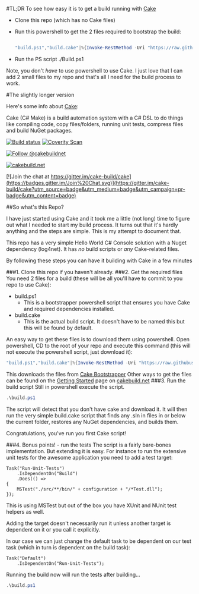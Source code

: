#TL;DR
To see how easy it is to get a build running with [Cake](https://github.com/cake-build/cake)

* Clone this repo (which has no Cake files)

* Run this powershell  to get the 2 files required to bootstrap the build:
	```PowerShell

	"build.ps1","build.cake"|%{Invoke-RestMethod -Uri "https://raw.githubusercontent.com/cake-build/bootstrapper/master/res/scripts/$($_)" -OutFile $_}
	```
* Run the PS script ./Build.ps1


Note, you don't *have* to use powershell to use Cake. I just love that I can add 2 small files to my repo and that's all I need for the build process to work.

#The slightly longer version

Here's some info about [Cake](https://github.com/cake-build/cake):

Cake (C# Make) is a build automation system with a C# DSL to do things like compiling code, copy files/folders, running unit tests, compress files and build NuGet packages.

[![Build status](https://ci.appveyor.com/api/projects/status/c6lw0vvj1mf4395a/branch/develop?svg=true)](https://ci.appveyor.com/project/patriksvensson/cake/branch/develop)
[![Coverity Scan](https://scan.coverity.com/projects/4147/badge.svg)](https://scan.coverity.com/projects/4147) 

[![Follow @cakebuildnet](https://img.shields.io/badge/Twitter-Follow%20%40cakebuildnet-blue.svg)](https://twitter.com/intent/follow?screen_name=cakebuildnet)

[![cakebuild.net](https://img.shields.io/badge/WWW-cakebuild.net-blue.svg)](http://cakebuild.net/)

[![Join the chat at https://gitter.im/cake-build/cake](https://badges.gitter.im/Join%20Chat.svg)](https://gitter.im/cake-build/cake?utm_source=badge&utm_medium=badge&utm_campaign=pr-badge&utm_content=badge)

##So what's this Repo?

I have just started using Cake and it took me a little (not long) time to figure out what I needed to start my build process. It turns out that it's hardly anything and the steps are simple. This is my attempt to document that.

This repo has a very simple Hello World C# Console solution with a Nuget dependency (log4net). It has *no* build scripts or *any* Cake-related files.

By following these steps you can have it building with Cake in a few minutes

###1. Clone this repo 
if you haven't already.
###2. Get the required files
You need 2 files for a build (these will be all you'll have to commit to you repo to use Cake):
* build.ps1
  * This is a bootstrapper powershell script that ensures you have Cake and required dependencies installed.
* build.cake
  * This is the actual build script. It doesn't have to be named this but this will be found by default.

An easy way to get these files is to download them using powershell. 
Open powershell, CD to the root of your repo and execute this command (this will not execute the powershell script, just download it):
```PowerShell
"build.ps1","build.cake"|%{Invoke-RestMethod -Uri "https://raw.githubusercontent.com/cake-build/bootstrapper/master/res/scripts/$($_)" -OutFile $_}
```
This downloads the files from [Cake Bootstrapper](https://github.com/cake-build/bootstrapper)
Other ways to get the files can be found on the [Getting Started](http://cakebuild.net/getting-started/) page on [cakebuild.net](http://cakebuild.net)
###3. Run the build script
Still in powershell execute the script. 
```PowerShell
.\build.ps1
```

The script will detect that you don't have cake and download it. It will then run the very simple build.cake script that finds any .sln in files in or below the current folder, restores any NuGet dependencies, and builds them.


Congratulations, you've run you first Cake script!

###4. Bonus points! - run the tests
The script is a fairly bare-bones implementation. But extending it is easy. For instance to run the extensive unit tests for the awesome application you need to add a test target:
```CSharp
Task("Run-Unit-Tests")
    .IsDependentOn("Build")
    .Does(() =>
{
    MSTest("./src/**/bin/" + configuration + "/*Test.dll");
});
```
This is using MSTest but out of the box you have XUnit and NUnit test helpers as well.

Adding the target doesn't necessarily run it unless another target is dependent on it or you call it explicitly.

In our case we can just change the default task to be dependent on our test task (which in turn is dependent on the build task):
```CSharp
Task("Default")
    .IsDependentOn("Run-Unit-Tests");
```
Running the build now will run the tests after building...
```PowerShell
.\build.ps1
```
